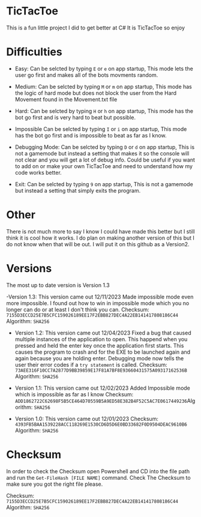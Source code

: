 # TicTacToe
This is a fun little project I did to get better at C# 
It is TicTacToe so enjoy

# Difficulties 

- Easy:
Can be selcted by typing `E` or `e` on app startup, This mode lets the user go first and makes all of the bots movments random. 

- Medium:
Can be selcted by typing `M` or `m` on app startup, This mode has the logic of hard mode but does not block the user from the Hard Movement found in the Movement.txt file

- Hard:
Can be selcted by typing `H` or `h` on app startup, This mode has the bot go first and is very hard to beat but possible.

- Impossible
Can be selcted by typing `I` or `i` on app startup, This mode has the bot go first and is impossible to beat as far as I know.

- Debugging Mode:
Can be selcted by typing `D` or `d` on app startup, This is not a gamemode but instead a setting that makes it so the console will not clear and you will get a lot of debug info. Could be useful if you want to add on or make your own TicTacToe and need to understand how my code works better.

- Exit:
Can be selcted by typing `9` on app startup, This is not a gamemode but instead a setting that simply exits the program. 

# Other
There is not much more to say I know I could have made this better but I still think it is cool how it works. I do plan on making another version of this but I do not know when that will be out. I will put it on this github as a Version2. 

# Versions
The most up to date version is Version 1.3

-Version 1.3:
This version came out 12/11/2023
Made impossible mode even more impossible. I found out how to win in impossible mode which you no longer can do or at least I don't think you can.
Checksum: `7155D3ECCD25E7B5CFC159026189EE17F2EBB827DEC4A22EB141417808186C44` Algorithm: `SHA256`

- Version 1.2:
This version came out 12/04/2023
Fixed a bug that caused multiple instances of the application to open. This happend when you pressed and held the enter key once the application first starts. This causes the program to crash and for the EXE to be launched again and again because you are holding enter.
Debugging mode now tells the user their error codes if a `try statement` is called.
Checksum: `73AEE316F10CC7A2877D9BB39859E17F81A7BF8E93660431575A09317162536B` Algorithm: `SHA256`

- Version 1.1:
This version came out 12/02/2023
Added Impossible mode which is impossible as far as I know
Checksum: `ADD1862722C62698F5B5CE464D70559B5A9ED58E382B4F52C5AC7E0617449236`Algorithm: `SHA256`

- Version 1.0:
This version came out 12/01/2023
Checksum: `4393FB5BAA1539228ACC118269E1530CD6D5D6E0BD33682F0D9504DEAC9610B6` Algorithm: `SHA256`

# Checksum
In order to check the Checksum open Powershell and CD into the file path and run the `Get-FileHash [FILE NAME]` command.
Check The Checksum to make sure you got the right file please.

Checksum: `7155D3ECCD25E7B5CFC159026189EE17F2EBB827DEC4A22EB141417808186C44` Algorithm: `SHA256`
